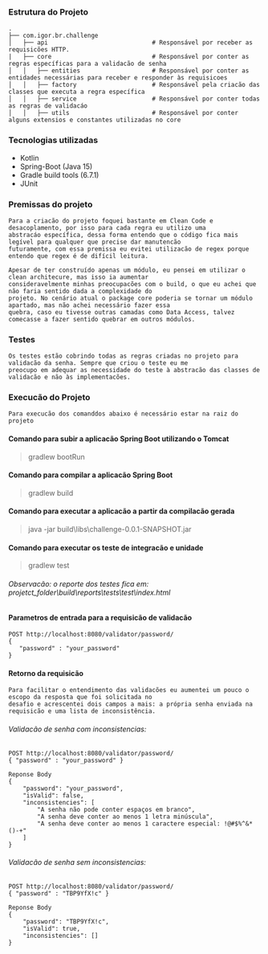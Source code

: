 ### Estrutura do Projeto
    .
    ├── com.igor.br.challenge                    
    │   ├── api                             # Responsável por receber as requisicões HTTP.
    |   ├── core                            # Responsável por conter as regras específicas para a validacão de senha
    │   │   ├── entities                    # Responsável por conter as entidades necessárias para receber e responder às requisicoes 
    │   │   ├── factory                     # Responsável pela criacão das classes que executa a regra específica 
    │   │   ├── service                     # Responsável por conter todas as regras de validacáo
    │   │   ├── utils                       # Responsável por conter alguns extensios e constantes utilizadas no core
    
### Tecnologias utilizadas
- Kotlin
- Spring-Boot (Java 15)
- Gradle build tools (6.7.1)
- JUnit

### Premissas do projeto
    Para a criacão do projeto foquei bastante em Clean Code e desacoplamento, por isso para cada regra eu utilizo uma 
    abstracáo específica, dessa forma entendo que o código fica mais legível para qualquer que precise dar manutencão 
    futuramente, com essa premissa eu evitei utilizacão de regex porque entendo que regex é de difícil leitura.
    
    Apesar de ter construído apenas um módulo, eu pensei em utilizar o clean architecure, mas isso ia aumentar
    consideravelmente minhas preocupacões com o build, o que eu achei que não faria sentido dada a complexidade do 
    projeto. No cenário atual o package core poderia se tornar um módulo apartado, mas não achei necessário fazer essa
    quebra, caso eu tivesse outras camadas como Data Access, talvez comecasse a fazer sentido quebrar em outros módulos.
    
### Testes
    Os testes estão cobrindo todas as regras criadas no projeto para validacão da senha. Sempre que criou o teste eu me
    preocupo em adequar as necessidade do teste à abstracão das classes de validacão e não às implementacões.

### Execucão do Projeto
    Para execucão dos comanddos abaixo é necessário estar na raiz do projeto

#### Comando para subir a aplicacão Spring Boot utilizando o Tomcat
> gradlew bootRun

#### Comando para compilar a aplicacão Spring Boot
> gradlew build

#### Comando para executar a aplicacão a partir da compilacão gerada
> java -jar build\libs\challenge-0.0.1-SNAPSHOT.jar

#### Comando para executar os teste de integracão e unidade
> gradlew test

###### Observacão: o reporte dos testes fica em: projetct_folder\build\reports\tests\test\index.html

#### Parametros de entrada para a requisicão de validacão
```
POST http://localhost:8080/validator/password/
{
   "password" : "your_password"
}
````

#### Retorno da requisicão
    Para facilitar o entendimento das validacões eu aumentei um pouco o escopo da resposta que foi solicitada no 
    desafio e acrescentei dois campos a mais: a própria senha enviada na requisicão e uma lista de inconsistência.

###### Validacão de senha com inconsistencias:
```
POST http://localhost:8080/validator/password/
{ "password" : "your_password" }

Reponse Body
{
    "password": "your_password",
    "isValid": false,
    "inconsistencies": [
        "A senha não pode conter espaços em branco",
        "A senha deve conter ao menos 1 letra minúscula",
        "A senha deve conter ao menos 1 caractere especial: !@#$%^&*()-+"
    ]
}
```
###### Validacão de senha sem inconsistencias:
```
POST http://localhost:8080/validator/password/
{ "password" : "TBP9YfX!c" }

Reponse Body
{
    "password": "TBP9YfX!c",
    "isValid": true,
    "inconsistencies": []
}
```
